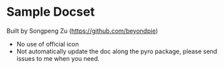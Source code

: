 Sample Docset
=======================

Built by Songpeng Zu (https://github.com/beyondpie)

- No use of official icon
- Not automatically update the doc along the pyro package, please send issues to me when you need.

